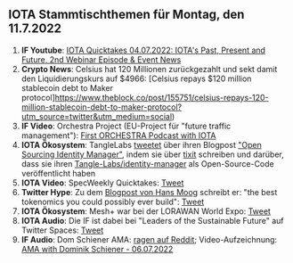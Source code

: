 ## IOTA Stammtischthemen für Montag, den 11.7.2022

1. **IF Youtube**: [IOTA Quicktakes 04.07.2022: IOTA's Past, Present and Future, 2nd Webinar Episode & Event News](https://www.youtube.com/watch?v=N4JjTWBEAGs)
2. **Crypto News**: Celsius hat 120 Millionen zurückgezahlt und sekt damit den Liquidierungskurs auf $4966: [Celsius repays $120 million stablecoin debt to Maker protocol]https://www.theblock.co/post/155751/celsius-repays-120-million-stablecoin-debt-to-maker-protocol?utm_source=twitter&utm_medium=social)
3. **IF Video**: Orchestra Project (EU-Project für "future traffic management"): [First ORCHESTRA Podcast with IOTA](https://orchestra2020.eu/first-orchestra-podcast-with-iota/)
4. **IOTA Ökosystem**: TangleLabs [tweetet](https://twitter.com/Tangle_Labs/status/1543982686246780929?s=20&t=d-WHuo7iaKFkf8PJ0AyMFw) über ihren Blogpost ["Open Sourcing Identity Manager"](https://blog.tanglelabs.io/identitymanager-release/), indem sie über [tixit](https://tixit.live/) schreiben und darüber, dass sie ihren [Tangle-Labs/identity-manager](https://github.com/Tangle-Labs/identity-manager) als Open-Source-Code veröffentlicht haben
5. **IOTA Video**: SpecWeekly Quicktakes: [Tweet](https://twitter.com/SpecWeekly/status/1544222552779739136?s=20&t=d-WHuo7iaKFkf8PJ0AyMFw)
6. **Twitter Hype**: Zu dem [Blogpost von Hans Moog](https://husqy.medium.com/the-trust-machine-part5-dlts-existential-crisis-tokenomics-and-mana-645a2ae8dbd8) schreibt er: "the best tokenomics you could possibly ever build": [Tweet](https://twitter.com/hus_qy/status/1543962580380696576?s=20&t=d-WHuo7iaKFkf8PJ0AyMFw)
7. **IOTA Ökosystem**: Mesh+ war bei der LORAWAN World Expo: [Tweet](https://twitter.com/ChirpIoT/status/1534190679945105410?s=20&t=LS-6JQXazG9khIJAQtb5oA)
8. **IOTA Audio**: Die IF ist dabei bei "Leaders of the Sustainable Future" auf Twitter Spaces: [Tweet](https://twitter.com/iota/status/1544245959378587648?s=20&t=d-WHuo7iaKFkf8PJ0AyMFw)
9. **IF Audio**: Dom Schiener AMA: [ragen auf Reddit](https://www.reddit.com/r/Iota/comments/vr47c5/ama_with_dominik_schiener_july_6th_2022/); Video-Aufzeichnung: [AMA with Dominik Schiener - 06.07.2022](https://www.youtube.com/watch?v=cn6wsSN_9hk)

